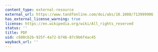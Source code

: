 ```yaml
---
content_type: external-resource
external_url: https://www.tandfonline.com/doi/abs/10.1080/713999906
has_external_license_warning: true
license: https://en.wikipedia.org/wiki/All_rights_reserved
status: ''
title: PDF
uid: c680cb2b-925f-4a72-b746-87c9b6f4ac45
wayback_url: ''
---
```

